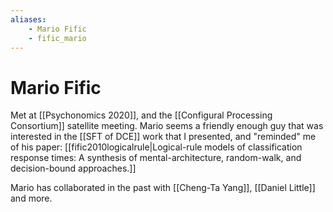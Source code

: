 ```yaml
---
aliases:
    - Mario Fific
    - fific_mario
---
```


# Mario Fific

Met at [[Psychonomics 2020]], and the [[Configural Processing Consortium]] satellite meeting. Mario seems a friendly enough guy that was interested in the [[SFT of DCE]] work that I presented, and "reminded" me of his paper: [[fific2010logicalrule|Logical-rule models of classification response times: A synthesis of mental-architecture, random-walk, and decision-bound approaches.]]

Mario has collaborated in the past with [[Cheng-Ta Yang]], [[Daniel Little]] and more.